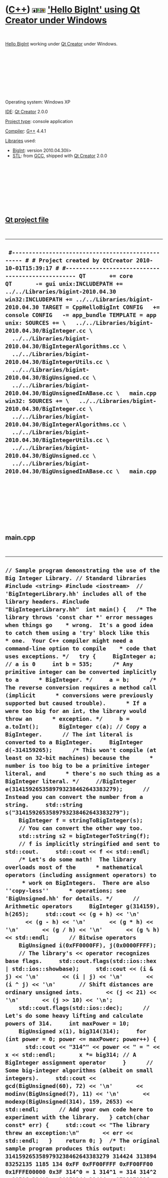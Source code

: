 



 

 

 

 

 

([C++](Cpp.htm)) ![BigInt](PicBigInt.png)![Qt Creator](PicQtCreator.png)![Windows](PicWindows.png) ['Hello BigInt' using Qt Creator under Windows](CppHelloBigIntQtCreatorWindows.htm)
======================================================================================================================================================================================

 

[Hello BigInt](CppHelloBigInt.htm) working under [Qt
Creator](CppQtCreator.htm) under Windows.

 

 

 

 

 

Operating system: Windows XP

[IDE](CppIde.htm): [Qt Creator](CppQtCreator.htm) 2.0.0

[Project type](CppQtProjectType.htm): console application

[Compiler](CppCompiler.htm): [G++](CppGpp.htm) 4.4.1

[Libraries](CppLibrary.htm) used:

-   [BigInt](CppBigInt.htm): version 2010.04.30li&gt;
-   [STL](CppStl.htm): from [GCC](CppGcc.htm), shipped with [Qt
    Creator](CppQt.htm) 2.0.0

 

 

 

 

 

[Qt project file](CppQtProjectFile.htm)
---------------------------------------

 

  ------------------------------------------------------------------------------------------------------------------------------------------------------------------------------------------------------------------------------------------------------------------------------------------------------------------------------------------------------------------------------------------------------------------------------------------------------------------------------------------------------------------------------------------------------------------------------------------------------------------------------------------------------------------------------------------------------------------------------------------------------------------------------------------------------------------------------------------------------------------------------------------------------------------------------------------------------------------------------------------------------------------------------------------------------
  ` #------------------------------------------------- # # Project created by QtCreator 2010-10-01T15:39:17 # #------------------------------------------------- QT       += core QT       -= gui unix:INCLUDEPATH += ../../Libraries/bigint-2010.04.30 win32:INCLUDEPATH += ../../Libraries/bigint-2010.04.30 TARGET = CppHelloBigInt CONFIG   += console CONFIG   -= app_bundle TEMPLATE = app unix: SOURCES += \   ../../Libraries/bigint-2010.04.30/BigInteger.cc \   ../../Libraries/bigint-2010.04.30/BigIntegerAlgorithms.cc \   ../../Libraries/bigint-2010.04.30/BigIntegerUtils.cc \   ../../Libraries/bigint-2010.04.30/BigUnsigned.cc \   ../../Libraries/bigint-2010.04.30/BigUnsignedInABase.cc \   main.cpp win32: SOURCES += \   ../../Libraries/bigint-2010.04.30/BigInteger.cc \   ../../Libraries/bigint-2010.04.30/BigIntegerAlgorithms.cc \   ../../Libraries/bigint-2010.04.30/BigIntegerUtils.cc \   ../../Libraries/bigint-2010.04.30/BigUnsigned.cc \   ../../Libraries/bigint-2010.04.30/BigUnsignedInABase.cc \   main.cpp`
  ------------------------------------------------------------------------------------------------------------------------------------------------------------------------------------------------------------------------------------------------------------------------------------------------------------------------------------------------------------------------------------------------------------------------------------------------------------------------------------------------------------------------------------------------------------------------------------------------------------------------------------------------------------------------------------------------------------------------------------------------------------------------------------------------------------------------------------------------------------------------------------------------------------------------------------------------------------------------------------------------------------------------------------------------------

 

 

 

 

 

main.cpp
--------

 

  --------------------------------------------------------------------------------------------------------------------------------------------------------------------------------------------------------------------------------------------------------------------------------------------------------------------------------------------------------------------------------------------------------------------------------------------------------------------------------------------------------------------------------------------------------------------------------------------------------------------------------------------------------------------------------------------------------------------------------------------------------------------------------------------------------------------------------------------------------------------------------------------------------------------------------------------------------------------------------------------------------------------------------------------------------------------------------------------------------------------------------------------------------------------------------------------------------------------------------------------------------------------------------------------------------------------------------------------------------------------------------------------------------------------------------------------------------------------------------------------------------------------------------------------------------------------------------------------------------------------------------------------------------------------------------------------------------------------------------------------------------------------------------------------------------------------------------------------------------------------------------------------------------------------------------------------------------------------------------------------------------------------------------------------------------------------------------------------------------------------------------------------------------------------------------------------------------------------------------------------------------------------------------------------------------------------------------------------------------------------------------------------------------------------------------------------------------------------------------------------------------------------------------------------------------------------------------------------------------------------------------------------------------------------------------------------------------------------------------------------------------------------------------------------------------------------------------------------------------------------------------------------------------------------------------------------------------------------------------------------------------------------------------------------------------------------------------------------------------------------------------------------------------------------------------------------------------------------------------------------------------------------------------------------------------------------------------------------------------------------------------------------------------------------------------------------------------------------------------------------------------------------------------------------------------------------------------------------------------------------------------------------------------------------------------------------------------------
  ` // Sample program demonstrating the use of the Big Integer Library. // Standard libraries #include <string> #include <iostream>  // 'BigIntegerLibrary.hh' includes all of the library headers. #include "BigIntegerLibrary.hh"  int main() {   /* The library throws 'const char *' error messages when things go    * wrong.  It's a good idea to catch them using a 'try' block like this    * one.  Your C++ compiler might need a command-line option to compile    * code that uses exceptions. */   try {     BigInteger a; // a is 0     int b = 535;      /* Any primitive integer can be converted implicitly to a      * BigInteger. */     a = b;      /* The reverse conversion requires a method call (implicit      * conversions were previously supported but caused trouble).      * If a were too big for an int, the library would throw an      * exception. */     b = a.toInt();      BigInteger c(a); // Copy a BigInteger.      // The int literal is converted to a BigInteger.     BigInteger d(-314159265);      /* This won't compile (at least on 32-bit machines) because the      * number is too big to be a primitive integer literal, and      * there's no such thing as a BigInteger literal. */     //BigInteger e(3141592653589793238462643383279);      // Instead you can convert the number from a string.     std::string s("3141592653589793238462643383279");     BigInteger f = stringToBigInteger(s);      // You can convert the other way too.     std::string s2 = bigIntegerToString(f);      // f is implicitly stringified and sent to std::cout.     std::cout << f << std::endl;      /* Let's do some math!  The library overloads most of the      * mathematical operators (including assignment operators) to      * work on BigIntegers.  There are also ''copy-less''      * operations; see 'BigUnsigned.hh' for details. */      // Arithmetic operators     BigInteger g(314159), h(265);     std::cout << (g + h) << '\n'       << (g - h) << '\n'       << (g * h) << '\n'       << (g / h) << '\n'       << (g % h) << std::endl;      // Bitwise operators     BigUnsigned i(0xFF0000FF), j(0x0000FFFF);     // The library's << operator recognizes base flags.     std::cout.flags(std::ios::hex | std::ios::showbase);     std::cout << (i & j) << '\n'       << (i | j) << '\n'       << (i ^ j) << '\n'       // Shift distances are ordinary unsigned ints.       << (j << 21) << '\n'       << (j >> 10) << '\n';     std::cout.flags(std::ios::dec);      // Let's do some heavy lifting and calculate powers of 314.     int maxPower = 10;     BigUnsigned x(1), big314(314);     for (int power = 0; power <= maxPower; power++) {       std::cout << "314^" << power << " = " << x << std::endl;       x *= big314; // A BigInteger assignment operator     }      // Some big-integer algorithms (albeit on small integers).     std::cout << gcd(BigUnsigned(60), 72) << '\n'       << modinv(BigUnsigned(7), 11) << '\n'       << modexp(BigUnsigned(314), 159, 2653) << std::endl;      // Add your own code here to experiment with the library.   } catch(char const* err) {     std::cout << "The library threw an exception:\n"       << err << std::endl;   }    return 0; }  /* The original sample program produces this output:  3141592653589793238462643383279 314424 313894 83252135 1185 134 0xFF 0xFF00FFFF 0xFF00FF00 0x1FFFE00000 0x3F 314^0 = 1 314^1 = 314 314^2 = 98596 314^3 = 30959144 314^4 = 9721171216 314^5 = 3052447761824 314^6 = 958468597212736 314^7 = 300959139524799104 314^8 = 94501169810786918656 314^9 = 29673367320587092457984 314^10 = 9317437338664347031806976 12 8 1931  */ `
  --------------------------------------------------------------------------------------------------------------------------------------------------------------------------------------------------------------------------------------------------------------------------------------------------------------------------------------------------------------------------------------------------------------------------------------------------------------------------------------------------------------------------------------------------------------------------------------------------------------------------------------------------------------------------------------------------------------------------------------------------------------------------------------------------------------------------------------------------------------------------------------------------------------------------------------------------------------------------------------------------------------------------------------------------------------------------------------------------------------------------------------------------------------------------------------------------------------------------------------------------------------------------------------------------------------------------------------------------------------------------------------------------------------------------------------------------------------------------------------------------------------------------------------------------------------------------------------------------------------------------------------------------------------------------------------------------------------------------------------------------------------------------------------------------------------------------------------------------------------------------------------------------------------------------------------------------------------------------------------------------------------------------------------------------------------------------------------------------------------------------------------------------------------------------------------------------------------------------------------------------------------------------------------------------------------------------------------------------------------------------------------------------------------------------------------------------------------------------------------------------------------------------------------------------------------------------------------------------------------------------------------------------------------------------------------------------------------------------------------------------------------------------------------------------------------------------------------------------------------------------------------------------------------------------------------------------------------------------------------------------------------------------------------------------------------------------------------------------------------------------------------------------------------------------------------------------------------------------------------------------------------------------------------------------------------------------------------------------------------------------------------------------------------------------------------------------------------------------------------------------------------------------------------------------------------------------------------------------------------------------------------------------------------------------------------------------------------

 

 

 

 

 

 

 

 

 

 





 

[![Valid XHTML 1.0 Strict](valid-xhtml10.png){width="88"
height="31"}](http://validator.w3.org/check?uri=referer)
